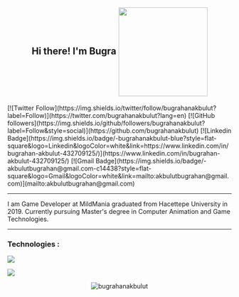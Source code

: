 <h2 align="center">
  Hi there! I'm Bugra
  <img align='center' src='https://media.giphy.com/media/bcKmIWkUMCjVm/giphy.gif' width='200"'>
</h2>
[![Twitter Follow](https://img.shields.io/twitter/follow/bugrahanakbulut?label=Follow)](https://twitter.com/bugrahanakbulut?lang=en)
[![GitHub followers](https://img.shields.io/github/followers/bugrahanakbulut?label=Follow&style=social)](https://github.com/bugrahanakbulut)
[![Linkedin Badge](https://img.shields.io/badge/-bugrahanakbulut-blue?style=flat-square&logo=Linkedin&logoColor=white&link=https://www.linkedin.com/in/bugrahan-akbulut-432709125/)](https://www.linkedin.com/in/bugrahan-akbulut-432709125/)
[![Gmail Badge](https://img.shields.io/badge/-akbulutbugrahan@gmail.com-c14438?style=flat-square&logo=Gmail&logoColor=white&link=mailto:akbulutbugrahan@gmail.com)](mailto:akbulutbugrahan@gmail.com)



---

I am Game Developer at MildMania graduated from Hacettepe University in 2019. Currently pursuing Master's degree in Computer Animation and Game Technologies.

---

<h3 align="left">
  Technologies :
</h3>
<p> <img src="https://img.shields.io/badge/Unity-100000?style=for-the-badge&logo=unity&logoColor=white"/>
<p> <img src="https://img.shields.io/badge/C%23-239120?style=for-the-badge&logo=c-sharp&logoColor=white"/>


<p align="center"> <img src="https://github-readme-stats.vercel.app/api?username=bugrahanakbulut&show_icons=true&theme=gotham" alt="bugrahanakbulut" />




